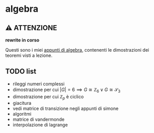 # algebra

## ⚠️ ATTENZIONE 

**rewrite in corso**

Questi sono i miei [appunti di algebra](https://ph04.github.io/algebra/html/index.html), contenenti le dimostrazioni dei teoremi visti a lezione.

## TODO list

- rileggi numeri complessi
- dimostrazione per cui $|G| = 6 \implies G \cong \mathbb{Z}_6 \lor G \cong \mathcal{S}_3$
- dimostrazione per cui $\mathbb{Z}_p$ è ciclico
- giacitura
- vedi matrice di transizione negli appunti di simone
- algoritmi
- matrice di vandermonde
- interpolazione di lagrange

